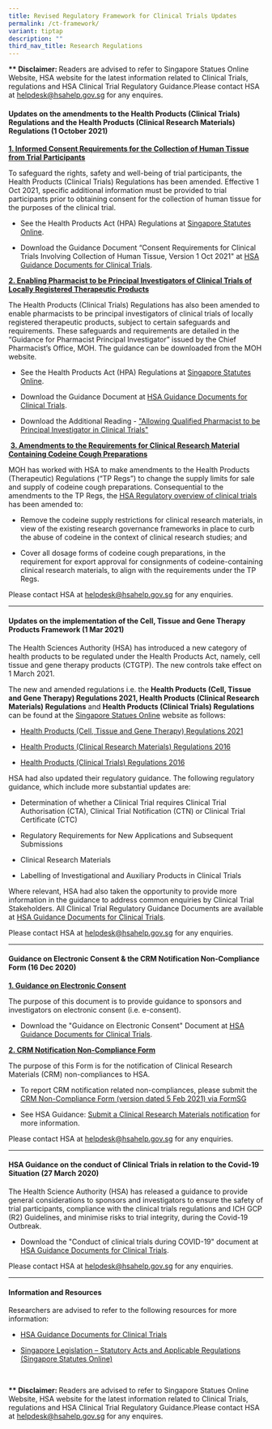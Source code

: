 ```yaml
---
title: Revised Regulatory Framework for Clinical Trials Updates
permalink: /ct-framework/
variant: tiptap
description: ""
third_nav_title: Research Regulations
---
```

<p><strong>** Disclaimer: </strong>Readers are advised to refer to Singapore
Statues Online Website, HSA website for the latest information related
to Clinical Trials, regulations and HSA Clinical Trial Regulatory Guidance.​
Please contact HSA at <a href="mailto:helpdesk@hsahelp.gov.sg" rel="noopener noreferrer nofollow" target="_blank">helpdesk@hsahelp.gov.sg</a> for any
enquires.</p>
<p></p>
<h4><strong>Updates on the amendments to the Health Products (Clinical Trials) Regulations and the Health Products (Clinical Research&nbsp;Materials) Regulations (1 October 2021)</strong></h4>
<p><strong><u>1. Informed Consent Requirements for the Collection of Human Tissue from Trial Participants</u></strong>
</p>
<p>To safeguard the rights, safety and well-being of trial participants,
the Health Products (Clinical Trials) Regulations has been amended. Effective
1 Oct 2021, specific additional information must be provided to trial participants
prior to obtaining consent for the collection of human tissue for the purposes
of the clinical trial.&nbsp;</p>
<ul data-tight="true" class="tight">
<li>
<p>See the Health Products Act (HPA) Regulations at <a href="https://sso.agc.gov.sg/SL/HPA2007-S332-2016#top" rel="noopener nofollow" target="_blank">Singapore Statutes Online</a>.</p>
</li>
<li>
<p>Download the Guidance Document “Consent Requirements for Clinical Trials
Involving Collection of Human Tissue, Version 1 Oct 2021" at <a href="https://www.hsa.gov.sg/clinical-trials/regulatory-guidances" rel="noopener nofollow" target="_blank">HSA Guidance Documents for Clinical Trials</a>.</p>
</li>
</ul>
<p></p>
<p><strong><u>2. Enabling Pharmacist to be Principal Investigators of Clinical Trials of Locally Registered Therapeutic Products</u></strong>
</p>
<p>The Health Products (Clinical Trials) Regulations has also been amended
to enable pharmacists to be principal investigators of clinical trials
of locally registered therapeutic products, subject to certain safeguards
and requirements. These safeguards and requirements are detailed in the
“Guidance for Pharmacist Principal Investigator” issued by the Chief Pharmacist’s
Office, MOH. The guidance can be downloaded from the MOH website.&nbsp;</p>
<ul data-tight="true" class="tight">
<li>
<p>See the Health Products Act (HPA) Regulations at <a href="https://sso.agc.gov.sg/SL/HPA2007-S332-2016#top" rel="noopener nofollow" target="_blank">Singapore Statutes Online</a>.</p>
</li>
<li>
<p>Download the Guidance Document at <a href="https://www.hsa.gov.sg/clinical-trials/regulatory-guidances" rel="noopener nofollow" target="_blank">HSA Guidance Documents for Clinical Trials</a>.</p>
</li>
<li>
<p>Download the Additional Reading - <a href="/files/Conducting Research Files/Allowing_Qualified_Pharmacist_to_Be_Principal_Investigators_In_Clinical_Trials.pdf" rel="noopener noreferrer nofollow" target="_blank">"Allowing Qualified Pharmacist to be Principal Investigator in Clinical Trials"</a>
</p>
</li>
</ul>
<p></p>
<p>&nbsp;<strong><u>3. Amendments to the Requirements for Clinical Research Material Containing Codeine Cough Preparations</u></strong>
</p>
<p>MOH has worked with HSA to make amendments to the Health Products (Therapeutic)
Regulations (“TP Regs”) to change the supply limits for sale and supply
of codeine cough preparations. Consequential to the amendments to the TP
Regs, the <a href="https://www.hsa.gov.sg/clinical-trials/overview" rel="noopener noreferrer nofollow" target="_blank"><u>HSA Regulatory overview of clinical trials​</u></a> has
been amended to:</p>
<ul data-tight="true" class="tight">
<li>
<p>Remove the codeine supply restrictions for clinical research materials,
in view of the existing research governance frameworks in place to curb
the abuse of codeine in the context of clinical research studies; and</p>
</li>
<li>
<p>Cover all dosage forms of codeine cough preparations, in the requirement
for export approval for consignments of codeine-containing clinical research
materials, to align with the requirements under the TP Regs.</p>
</li>
</ul>
<p>Please contact HSA at <a href="mailto:helpdesk@hsahelp.gov.sg" rel="noopener noreferrer nofollow" target="_blank">helpdesk@hsahelp.gov.sg</a> for any
enquiries.</p>
<p></p>
<hr>
<h4><strong>Updates on the implementation of the Cell, Tissue and Gene Therapy Products Framework (1 Mar 2021)</strong></h4>
<p>The Health Sciences Authority (HSA) has introduced a new category of health
products to be regulated under the Health Products Act, namely, cell tissue
and gene therapy products (CTGTP). The new controls take effect on 1 March
2021.</p>
<p>The new and amended regulations i.e. the <strong>Health Products (Cell, Tissue and Gene Therapy) Regulations 2021, Health Products (Clinical Research Materials) Regulations</strong> and <strong>Health Products (Clinical Trials) Regulations </strong>can
be found at the <a href="https://sso.agc.gov.sg/" rel="noopener noreferrer nofollow" target="_blank"><u>Singapore Statues Online</u></a> website
as follows:</p>
<ul data-tight="true" class="tight">
<li>
<p><a href="https://sso.agc.gov.sg//SL/HPA2007-S104-2021?DocDate=20231211" rel="noopener nofollow" target="_blank">Health Products (Cell, Tissue and Gene Therapy) Regulations 2021</a>
</p>
</li>
<li>
<p><a href="https://sso.agc.gov.sg//SL/HPA2007-S332-2016?DocDate=20231211" rel="noopener nofollow" target="_blank">Health Products (Clinical Research Materials) Regulations 2016</a>
</p>
</li>
<li>
<p><a href="https://sso.agc.gov.sg//SL/HPA2007-S331-2016?DocDate=20231211" rel="noopener nofollow" target="_blank">Health Products (Clinical Trials) Regulations 2016</a>
</p>
</li>
</ul>
<p>HSA had also updated their regulatory guidance. The following regulatory
guidance, which include more substantial updates are:</p>
<ul data-tight="true" class="tight">
<li>
<p>Determination of whether a Clinical Trial requires Clinical Trial Authorisation
(CTA), Clinical Trial Notification (CTN) or Clinical Trial Certificate
(CTC)</p>
</li>
<li>
<p>Regulatory Requirements for New Applications and Subsequent Submissions</p>
</li>
<li>
<p>Clinical Research Materials</p>
</li>
<li>
<p>Labelling of Investigational and Auxiliary Products in Clinical Trials</p>
</li>
</ul>
<p>Where relevant, HSA had also taken the opportunity to provide more information
in the guidance to address common enquiries by Clinical Trial Stakeholders.&nbsp;All
Clinical Trial Regulatory Guidance Documents are available at <a href="https://www.hsa.gov.sg/clinical-trials/regulatory-guidances" rel="noopener nofollow" target="_blank">HSA Guidance Documents for Clinical Trials</a>.</p>
<p>Please contact HSA at <a href="mailto:helpdesk@hsahelp.gov.sg" rel="noopener noreferrer nofollow" target="_blank">helpdesk@hsahelp.gov.sg</a> for any
enquiries.</p>
<p></p>
<hr>
<h4><strong>Guidance on Electronic Consent &amp; the CRM Notification Non-Compliance Form (16 Dec 2020)</strong></h4>
<p><strong><u>1. Guidance on Electronic Consent</u></strong>
</p>
<p>The purpose of this document is to provide guidance to sponsors and investigators
on electronic consent (i.e. e-consent).</p>
<ul data-tight="true" class="tight">
<li>
<p>Download the "Guidance on Electronic Consent" Document at <a href="https://www.hsa.gov.sg/clinical-trials/regulatory-guidances" rel="noopener nofollow" target="_blank">HSA Guidance Documents for Clinical Trials</a>.</p>
<p></p>
</li>
</ul>
<p><strong><u>2. CRM Notification Non-Compliance Form</u></strong>
</p>
<p>The purpose of this Form is for the notification of Clinical Research
Materials (CRM) non-compliances to HSA.</p>
<ul data-tight="true" class="tight">
<li>
<p>To report CRM notification related non-compliances, please submit the
<a href="https://form.gov.sg/6018acf6574d5e0011284bd2" rel="noopener nofollow" target="_blank">CRM Non-Compliance Form (version dated 5 Feb 2021) via FormSG</a>
</p>
</li>
<li>
<p>See HSA Guidance: <a href="https://www.hsa.gov.sg/clinical-trials/crm-notification" rel="noopener nofollow" target="_blank">Submit a Clinical Research Materials notification</a> for
more information.</p>
</li>
</ul>
<p>Please contact HSA at <a href="mailto:helpdesk@hsahelp.gov.sg" rel="noopener noreferrer nofollow" target="_blank">helpdesk@hsahelp.gov.sg</a> for any
enquiries.</p>
<p></p>
<hr>
<p></p>
<h4><strong>HSA Guidance on the conduct of Clinical Trials in relation to the Covid-19 Situation (27 March 2020)</strong></h4>
<p>The Health Science Authority (HSA) has released a guidance to provide
general considerations to sponsors and investigators to ensure the safety
of trial participants, compliance with the clinical trials regulations
and ICH GCP (R2) Guidelines, and minimise risks to trial integrity, during
the Covid-19 Outbreak.</p>
<ul data-tight="true" class="tight">
<li>
<p>Download the "Conduct of clinical trials during COVID-19" document at
<a href="https://www.hsa.gov.sg/clinical-trials/regulatory-guidances" rel="noopener nofollow" target="_blank">HSA Guidance Documents for Clinical Trials</a>.</p>
</li>
</ul>
<p>Please contact HSA at <a href="mailto:helpdesk@hsahelp.gov.sg" rel="noopener noreferrer nofollow" target="_blank">helpdesk@hsahelp.gov.sg</a> for any
enquiries.</p>
<p></p>
<hr>
<p></p>
<h4><strong>Information and Resources</strong></h4>
<p>Researchers are advised to refer to the following resources for more information:</p>
<ul data-tight="true" class="tight">
<li>
<p><a href="https://www.hsa.gov.sg/clinical-trials/regulatory-guidances" rel="noopener nofollow" target="_blank">HSA Guidance Documents for Clinical Trials</a>
</p>
</li>
<li>
<p><a href="https://sso.agc.gov.sg/" rel="noopener nofollow" target="_blank">Singapore Legislation – Statutory Acts and Applicable Regulations (Singapore Statutes Online)</a>
</p>
</li>
</ul>
<p></p>
<p>
<br>
</p>
<p><strong>** Disclaimer: </strong>Readers are advised to refer to Singapore
Statues Online Website, HSA website for the latest information related
to Clinical Trials, regulations and HSA Clinical Trial Regulatory Guidance.​
Please contact HSA at <a href="mailto:helpdesk@hsahelp.gov.sg" rel="noopener noreferrer nofollow" target="_blank">helpdesk@hsahelp.gov.sg</a> for any
enquires.</p>